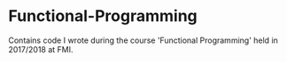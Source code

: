 # Functional-Programming

Contains code I wrote during the course 'Functional Programming' held in 2017/2018 at FMI.